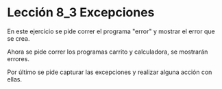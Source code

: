# Lección 8_3 Excepciones

En este ejercicio se pide correr el programa "error" y mostrar el error que se crea.



Ahora se pide correr los programas carrito y calculadora, se mostrarán errores.



Por último se pide capturar las excepciones y realizar alguna acción con ellas.

